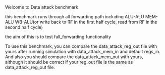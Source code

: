 Welcome to Data attack benchmark

this benchmark runs through all forwarding path including ALU-ALU MEM-ALU WB-ALU(or write back to RF in the first half cycle, read from RF in the second half cycle) 

the aim of this is to test full_forwarding functionality

To use this benchmark, you can compare the data_attack_reg_out file with yours after running simulation with data_attack_mem_in and default regs_in. And also you should compare the data_attack_mem_out with yours, although it should be correct if your reg_out file is the same as data_attack_reg_out file.

